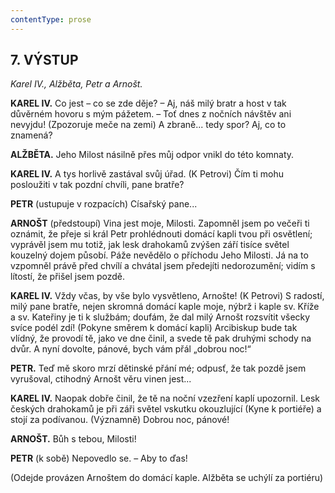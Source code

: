 ```yaml
---
contentType: prose
---
```


<section>

## 7\. VÝSTUP

_Karel IV., Alžběta, Petr a Arnošt._  

</section>

<section>

**KAREL IV.** Co jest – co se zde děje? – Aj, náš milý bratr a host v tak důvěrném hovoru s mým pážetem. – Toť dnes z nočních návštěv ani nevyjdu! (Zpozoruje meče na zemi) A zbraně... tedy spor? Aj, co to znamená?

**ALŽBĚTA.** Jeho Milost násilně přes můj odpor vnikl do této komnaty.

**KAREL IV.** A tys horlivě zastával svůj úřad. (K Petrovi) Čím ti mohu posloužiti v tak pozdní chvíli, pane bratře?

**PETR** (ustupuje v rozpacích) Císařský pane...

**ARNOŠT** (předstoupí) Vina jest moje, Milosti. Zapomněl jsem po večeři ti oznámit, že přeje si král Petr prohlédnouti domácí kapli tvou při osvětlení; vyprávěl jsem mu totiž, jak lesk drahokamů zvýšen září tisíce světel kouzelný dojem působí. Páže nevědělo o příchodu Jeho Milosti. Já na to vzpomněl právě před chvílí a chvátal jsem předejíti nedorozumění; vidím s lítostí, že přišel jsem pozdě.

**KAREL IV.** Vždy včas, by vše bylo vysvětleno, Arnošte! (K Petrovi) S radostí, milý pane bratře, nejen skromná domácí kaple moje, nýbrž i kaple sv. Kříže a sv. Kateřiny je ti k službám; doufám, že dal milý Arnošt rozsvítit všecky svíce podél zdí! (Pokyne směrem k domácí kapli) Arcibiskup bude tak vlídný, že provodí tě, jako ve dne činil, a svede tě pak druhými schody na dvůr. A nyní dovolte, pánové, bych vám přál „dobrou noc!“

**PETR.** Teď mě skoro mrzí dětinské přání mé; odpusť, že tak pozdě jsem vyrušoval, ctihodný Arnošt věru vinen jest...

**KAREL IV.** Naopak dobře činil, že tě na noční vzezření kaplí upozornil. Lesk českých drahokamů je při záři světel vskutku okouzlující (Kyne k portiéře) a stojí za podívanou. (Významně) Dobrou noc, pánové!

**ARNOŠT.** Bůh s tebou, Milosti!

**PETR** (k sobě) Nepovedlo se. – Aby to ďas!

(Odejde provázen Arnoštem do domácí kaple. Alžběta se uchýlí za portiéru)

</section>
